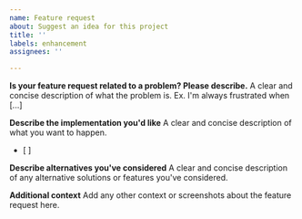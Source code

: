 ```yaml
---
name: Feature request
about: Suggest an idea for this project
title: ''
labels: enhancement
assignees: ''

---
```


**Is your feature request related to a problem? Please describe.**
A clear and concise description of what the problem is. Ex. I'm always frustrated when [...]

**Describe the implementation you'd like**
A clear and concise description of what you want to happen.
- [ ]

**Describe alternatives you've considered**
A clear and concise description of any alternative solutions or features you've considered.

**Additional context**
Add any other context or screenshots about the feature request here.
